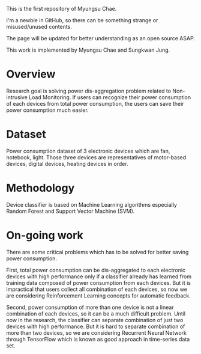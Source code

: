 This is the first repository of Myungsu Chae.

I'm a newbie in GitHub, so there can be something strange or misused/unused contents. 

The page will be updated for better understanding as an open source ASAP.

This work is implemented by Myungsu Chae and Sungkwan Jung.

# Overview

Research goal is solving power dis-aggregation problem related to Non-intrusive Load Monitoring. If users can recognize their power consumption of each devices from total power consumption, the users can save their power consumption much easier.

# Dataset

Power consumption dataset of 3 electronic devices which are fan, notebook, light. Those three devices are representatives of motor-based devices, digital devices, heating devices in order.

# Methodology

Device classifier is based on Machine Learning algorithms especially Random Forest and Support Vector Machine (SVM).

# On-going work

There are some critical problems which has to be solved for better saving power consumption.

First, total power consumption can be dis-aggregated to each electronic devices with high performance only if a classifier already has learned from training data composed of power consumption from each devices. But it is impractical that users collect all combination of each devices, so now we are considering Reinforcement Learning concepts for automatic feedback.

Second, power consumption of more than one device is not a linear combination of each devices, so it can be a much difficult problem. Until now in the research, the classifier can separate combination of just two devices with high performance. But it is hard to separate combination of more than two devices, so we are considering Recurrent Neural Network through TensorFlow which is known as good approach in time-series data set.

